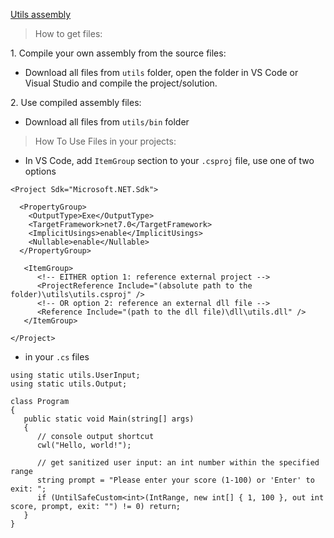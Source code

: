 [Utils assembly][def]

> How to get files:

1\. Compile your own assembly from the source files:

- Download all files from ``utils`` folder, open the folder in VS Code or Visual Studio and compile the project/solution.

2\. Use compiled assembly files:

- Download all files from ``utils/bin`` folder

> How To Use Files in your projects:

- In VS Code, add ``ItemGroup`` section to your ``.csproj`` file, use one of two options
```
<Project Sdk="Microsoft.NET.Sdk">

  <PropertyGroup>
    <OutputType>Exe</OutputType>
    <TargetFramework>net7.0</TargetFramework>
    <ImplicitUsings>enable</ImplicitUsings>
    <Nullable>enable</Nullable>
  </PropertyGroup>

   <ItemGroup>
      <!-- EITHER option 1: reference external project -->
      <ProjectReference Include="(absolute path to the folder)\utils\utils.csproj" />
      <!-- OR option 2: reference an external dll file -->
      <Reference Include="(path to the dll file)\dll\utils.dll" />
   </ItemGroup>

</Project>
```
- in your ``.cs`` files

```
using static utils.UserInput;
using static utils.Output;

class Program
{
   public static void Main(string[] args)
   {
      // console output shortcut
      cwl("Hello, world!");

      // get sanitized user input: an int number within the specified range
      string prompt = "Please enter your score (1-100) or 'Enter' to exit: ";
      if (UntilSafeCustom<int>(IntRange, new int[] { 1, 100 }, out int score, prompt, exit: "") != 0) return;
   }
}

```

[def]: https://github.com/alikim-com/tafe/blob/main/programming/__dll/vcode/utils/